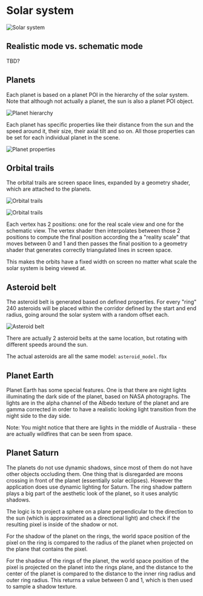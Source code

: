 # Solar system

![Solar system](Images/ge_solar_system.PNG)

## Realistic mode vs. schematic mode

TBD?

## Planets

Each planet is based on a planet POI in the hierarchy of the solar system. Note that although not actually a planet, the sun is also a planet POI object.

![Planet hierarchy](Images/ge_unity_planet_hierarchy.png)

Each planet has specific properties like their distance from the sun and the speed around it, their size, their axial tilt and so on. All those properties can be set for each individual planet in the scene.

![Planet properties](Images/ge_unity_planet_properties.png)

## Orbital trails

The orbital trails are screen space lines, expanded by a geometry shader, which are attached to the planets.

![Orbital trails](Images/ge_unity_orbital_trails_hierarchy.png)

![Orbital trails](Images/ge_unity_orbital_trails.png)

Each vertex has 2 positions: one for the real scale view and one for the schematic view. The vertex shader then interpolates between those 2 positions to compute
the final position according the a "reality scale" that moves between 0 and 1 and then passes the final position to a geometry shader that generates correctly triangulated lines in screen space.

This makes the orbits have a fixed width on screen no matter what scale the solar system is being viewed at.

## Asteroid belt

The asteroid belt is generated based on defined properties. For every "ring" 240 asteroids will be placed within the corridor defined by the start and end radius, going around the solar system with a random offset each.

![Asteroid belt](Images/ge_unity_asteroid_belt.png)

There are actually 2 asteroid belts at the same location, but rotating with different speeds around the sun.

The actual asteroids are all the same model: `asteroid_model.fbx`

## Planet Earth

Planet Earth has some special features. One is that there are night lights illuminating the dark side of the planet, based on NASA photographs. The lights are in the alpha channel of the Albedo texture of the planet and are gamma corrected in order to have a realistic looking light transition from the night side to the day side.  

Note: You might notice that there are lights in the middle of Australia - these are actually wildfires that can be seen from space.

## Planet Saturn

The planets do not use dynamic shadows, since most of them do not have other objects occluding them. One thing that is disregarded are moons crossing in front of the planet (essentially solar eclipses). However the application does use dynamic lighting for Saturn. The ring shadow pattern plays a big part of the aesthetic look of the planet, so it uses analytic shadows.

The logic is to project a sphere on a plane perpendicular to the direction to the sun (which is  approximated as a directional light) and check if the resulting pixel is inside of the shadow or not.

For the shadow of the planet on the rings, the world space position of the pixel on the ring is compared to the radius of the planet when projected on the plane that contains the pixel.

For the shadow of the rings of the planet, the world space position of the pixel is projected on the planet into the rings plane, and the distance to the center of the planet is compared to the distance to the inner ring radius and outer ring radius. This returns a value between 0 and 1, which is then used to sample a shadow texture.